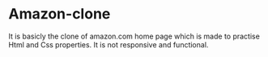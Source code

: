 # Amazon-clone
It is basicly the clone of amazon.com home page which is made to practise Html and Css properties. It is not responsive and functional.
